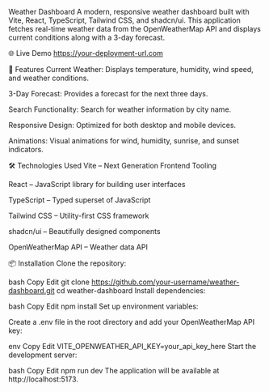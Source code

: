 Weather Dashboard
A modern, responsive weather dashboard built with Vite, React, TypeScript, Tailwind CSS, and shadcn/ui. This application fetches real-time weather data from the OpenWeatherMap API and displays current conditions along with a 3-day forecast.

🌐 Live Demo
https://your-deployment-url.com

🚀 Features
Current Weather: Displays temperature, humidity, wind speed, and weather conditions.

3-Day Forecast: Provides a forecast for the next three days.

Search Functionality: Search for weather information by city name.

Responsive Design: Optimized for both desktop and mobile devices.

Animations: Visual animations for wind, humidity, sunrise, and sunset indicators.

🛠️ Technologies Used
Vite – Next Generation Frontend Tooling

React – JavaScript library for building user interfaces

TypeScript – Typed superset of JavaScript

Tailwind CSS – Utility-first CSS framework

shadcn/ui – Beautifully designed components

OpenWeatherMap API – Weather data API

📦 Installation
Clone the repository:

bash
Copy
Edit
git clone https://github.com/your-username/weather-dashboard.git
cd weather-dashboard
Install dependencies:

bash
Copy
Edit
npm install
Set up environment variables:

Create a .env file in the root directory and add your OpenWeatherMap API key:

env
Copy
Edit
VITE_OPENWEATHER_API_KEY=your_api_key_here
Start the development server:

bash
Copy
Edit
npm run dev
The application will be available at http://localhost:5173.



